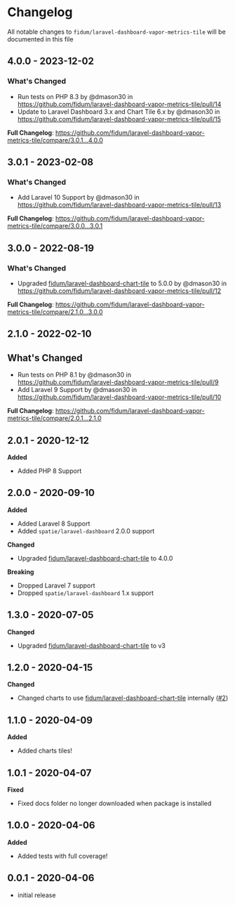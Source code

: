 # Changelog

All notable changes to `fidum/laravel-dashboard-vapor-metrics-tile` will be documented in this file

## 4.0.0 - 2023-12-02

### What's Changed

* Run tests on PHP 8.3 by @dmason30 in https://github.com/fidum/laravel-dashboard-vapor-metrics-tile/pull/14
* Update to Laravel Dashboard 3.x and Chart Tile 6.x by @dmason30 in https://github.com/fidum/laravel-dashboard-vapor-metrics-tile/pull/15

**Full Changelog**: https://github.com/fidum/laravel-dashboard-vapor-metrics-tile/compare/3.0.1...4.0.0

## 3.0.1 - 2023-02-08

### What's Changed

- Add Laravel 10 Support by @dmason30 in https://github.com/fidum/laravel-dashboard-vapor-metrics-tile/pull/13

**Full Changelog**: https://github.com/fidum/laravel-dashboard-vapor-metrics-tile/compare/3.0.0...3.0.1

## 3.0.0 - 2022-08-19

### What's Changed

- Upgraded [fidum/laravel-dashboard-chart-tile](https://github.com/fidum/laravel-dashboard-chart-tile) to 5.0.0 by @dmason30 in https://github.com/fidum/laravel-dashboard-vapor-metrics-tile/pull/12

**Full Changelog**: https://github.com/fidum/laravel-dashboard-vapor-metrics-tile/compare/2.1.0...3.0.0

## 2.1.0 - 2022-02-10

## What's Changed

- Run tests on PHP 8.1 by @dmason30 in https://github.com/fidum/laravel-dashboard-vapor-metrics-tile/pull/9
- Add Laravel 9 Support by @dmason30 in https://github.com/fidum/laravel-dashboard-vapor-metrics-tile/pull/10

**Full Changelog**: https://github.com/fidum/laravel-dashboard-vapor-metrics-tile/compare/2.0.1...2.1.0

## 2.0.1 - 2020-12-12

**Added**

- Added PHP 8 Support

## 2.0.0 - 2020-09-10

**Added**

- Added Laravel 8 Support
- Added `spatie/laravel-dashboard` 2.0.0 support

**Changed**

- Upgraded [fidum/laravel-dashboard-chart-tile](https://github.com/fidum/laravel-dashboard-chart-tile) to 4.0.0

**Breaking**

- Dropped Laravel 7 support
- Dropped `spatie/laravel-dashboard` 1.x support

## 1.3.0 - 2020-07-05

**Changed**

- Upgraded [fidum/laravel-dashboard-chart-tile](https://github.com/fidum/laravel-dashboard-chart-tile) to v3

## 1.2.0 - 2020-04-15

**Changed**

- Changed charts to use [fidum/laravel-dashboard-chart-tile](https://github.com/fidum/laravel-dashboard-chart-tile) internally ([#2](https://github.com/fidum/laravel-dashboard-vapor-metrics-tile/pull/2))

## 1.1.0 - 2020-04-09

**Added**

- Added charts tiles!

## 1.0.1 - 2020-04-07

**Fixed**

- Fixed docs folder no longer downloaded when package is installed

## 1.0.0 - 2020-04-06

**Added**

- Added tests with full coverage!

## 0.0.1 - 2020-04-06

- initial release
